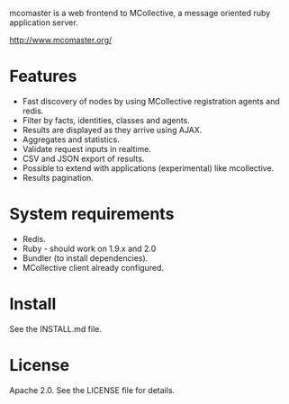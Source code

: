 mcomaster is a web frontend to MCollective, a message oriented ruby application server.

http://www.mcomaster.org/

Features
========================

*   Fast discovery of nodes by using MCollective registration agents and redis.
*   Filter by facts, identities, classes and agents.
*   Results are displayed as they arrive using AJAX.
*   Aggregates and statistics.
*   Validate request inputs in realtime.
*   CSV and JSON export of results.
*   Possible to extend with applications (experimental) like mcollective.
*   Results pagination.

System requirements
========================

*   Redis.
*   Ruby - should work on 1.9.x and 2.0
*   Bundler (to install dependencies).
*   MCollective client already configured.

Install
========================

See the INSTALL.md file.

License
========================

Apache 2.0. See the LICENSE file for details.
